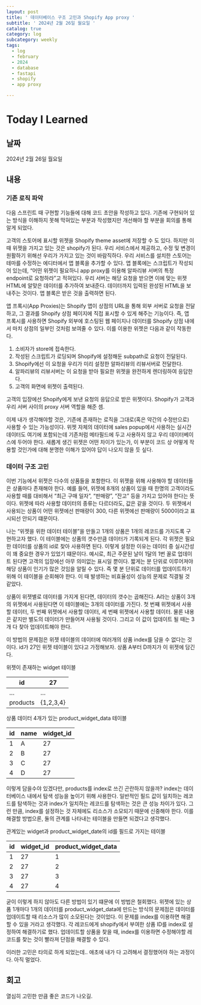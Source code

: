 ```yaml
---
layout: post
title: ' 데이터베이스 구조 고민과 Shopify App proxy '
subtitle: ' 2024년 2월 26일 월요일 '
catalog: true
category: log
subcategory: weekly
tags:
  - log
  - february
  - 2024
  - database
  - fastapi
  - shopify
  - app proxy

---
```


# Today I Learned

## 날짜

2024년 2월 26일 월요일

## 내용

### 기존 로직 파악

다음 스프린트 때 구현할 기능들에 대해 코드 초안을 작성하고 있다. 기존에 구현되어 있는 방식을 이해하지 못해 막혀있는 부분과 작성했지만 개선해야 할 부분을 회의를 통해 알게 되었다.

고객의 스토어에 표시할 위젯을 Shopify theme asset에 저장할 수 도 있다. 하지만 이 때 위젯을 가지고 있는 것은 shopify가 된다. 우리 서비스에서 제공하고, 수정 및 변경이 원활하기 위해선 우리가 가지고 있는 것이 바람직하다. 우리 서비스를 설치한 스토어는 테마를 수정하는 에디터에서 앱 블록을 추가할 수 있다. 앱 블록에는 스크립트가 작성되어 있는데, “어떤 위젯이 필요하니 app proxy를 이용해 알파리뷰 서버의 특정 endpoint로 요청하라”고 적혀있다. 우리 서버는 해당 요청을 받으면 이에 맞는 위젯 HTML에 알맞은 데이터를 추가하여 보내준다. 데이터까지 입력된 완성된 HTML을 보내주는 것이다. 앱 블록은 받은 것을 출력하면 된다.

앱 프록시(App Proxies)는 Shopify 앱이 상점의 URL을 통해 외부 서버로 요청을 전달하고, 그 결과를 Shopify 상점 페이지에 직접 표시할 수 있게 해주는 기능이다. 즉, 앱 프록시를 사용하면 Shopify 외부에 호스팅된 웹 페이지나 데이터를 Shopify 상점 내에서 마치 상점의 일부인 것처럼 보여줄 수 있다. 이를 이용한 위젯은 다음과 같이 작동한다.

1. 소비자가 store에 접속한다.
2. 작성된 스크립트가 로딩되며 Shopify에 설정해둔 subpath로 요청이 전달된다.
3. Shopify에선 이 요청을 우리가 미리 설정한 알파리뷰의 리뷰서버로 전달한다.
4. 알파리뷰의 리뷰서버는 이 요청을 받아 필요한 위젯을 완전하게 렌더링하여 응답한다.
5. 고객의 화면에 위젯이 출력된다.

고객의 입장에선 Shopify에게 보낸 요청의 응답으로 받은 위젯이다. Shopify가 고객과 우리 서버 사이의 proxy 서버 역할을 해준 셈.

이제 내가 생각해야할 것은, 기존에 존재하는 로직을 그대로(혹은 약간의 수정만으로) 사용할 수 있는 가능성이다. 위젯 자체의 데이터에 sales popup에서 사용하는 실시간 데이터도 여기에 포함되는데 기존처럼 메타필드에 두고 사용하지 않고 우리 데이터베이스에 두어야 한다. 새롭게 생긴 위젯은 어떤 차이가 있는가, 이 부분이 코드 상 어떻게 작용할 것인가에 대해 분명한 이해가 있어야 답이 나오지 않을 듯 싶다.

### 데이터 구조 고민

이번 기능에서 위젯은 다수의 상품들을 포함한다. 이 위젯을 위해 사용해야 할 데이터들은 상품마다 존재해야 한다. 예를 들어, 위젯에 8개의 상품이 있을 때 한명의 고객이라도 사용할 때를 대비해서 “최근 구매 일자”, “판매량”, “잔고” 등을 가지고 있어야 한다는 뜻이다. 위젯에 따라 사용할 데이터의 종류는 다르더라도, 값은 같을 것이다. 두 위젯에서 사용되는 상품이 어떤 위젯에선 판매량이 300, 다른 위젯에선 판매량이 5000이라고 표시되선 안되기 떄문이다.

나는 “위젯을 위한 데이터 테이블”을 만들고 1개의 상품은 1개의 레코드를 가지도록 구현하고자 했다. 이 테이블에는 상품의 갯수만큼 데이터가 기록되게 된다. 각 위젯은 필요한 데이터를 상품의 id로 찾아 사용하면 된다. 이렇게 설정한 이유는 데이터 중 실시간성이 꽤 중요한 경우가 있었기 떄문이다. 예시로, 최근 주문된  날이 1달의 1번 꼴로 업데이트 된다면 고객의 입장에선 아무 의미없는 표시일 뿐이다. 짧게는 분 단위로 이루어져야 해당 상품이 인기가 많은 것임을 알릴 수 있다. 즉 몇 분 단위로 데이터를 업데이트하기 위해 이 테이블을 순회해야 한다. 이 때 발생하는 비효율성이 성능의 문제로 직결될 것 같았다.

상품이 위젯별로 데이터를 가지게 된다면, 데이터의 갯수는 곱해진다. A라는 상품이 3개의 위젯에서 사용된다면 이 테이블에는 3개의 데이터를 가진다. 첫 번쨰 위젯에서 사용할 데이터, 두 번째 위젯에서 사용할 데이터, 세 번째 위젯에서 사용할 데이터. 물론 내용은 같지만 별도의 데이터가 만들어져 사용될 것이다. 그리고 이 값이 업데이트 될 때는 3개 다 찾아 업데이트해야 한다.

이 방법의 문제점은 위젯 테이블의 데이터에 여러개의 상품 index를 담을 수 없다는 것이다. id가 27인 위젯 테이블이 있다고 가정해보자. 상품 A부터 D까지가 이 위젯에 담긴다.

위젯이 존재하는 widget 테이블

| id       | 27        |
| -------- | --------- |
| …        | …         |
| products | {1,2,3,4} |

상품 데이터 4개가 있는 product_widget_data 테이블

| id   | name | widget_id |
| ---- | ---- | --------- |
| 1    | A    | 27        |
| 2    | B    | 27        |
| 3    | C    | 27        |
| 4    | D    | 27        |

이렇게 담을수야 있겠다만, products를 index로 쓰긴 곤란하지 않을까? index는 데이터베이스 내에서 탐색 성능을 높이기 위해 사용한다. 일반적인 필드 값이 일치하는 레코드를 탐색하는 것과 index가 일치하는 레코드를 탐색하는 것은 큰 성능 차이가 있다. 그런 만큼, index를 설정하는 것 자체에도 리소스가 소모되기 때문에 신중해야 한다. 이를 해결할 방법으론, 둘의 관계를 나타내는 테이블을 만들면 되겠다고 생각했다.

관계있는 widget과 product_widget_date의 id를 필드로 가지는 테이블

| id   | widget_id | product_widget_data |
| ---- | --------- | ------------------- |
| 1    | 27        | 1                   |
| 2    | 27        | 2                   |
| 3    | 27        | 3                   |
| 4    | 27        | 4                   |

굳이 이렇게 하지 않아도 다른 방법이 있기 떄문에 이 방법은 철회했다. 위젯에 있는 상품 1개마다 1개의 데이터를 product_widget_data에 만드는 방식의 문제점은 데이터를 업데이트할 때 리소스가 많이 소모된다는 것이었다. 이 문제를 index를 이용하면 해결할 수 있을 거라고 생각했다. 각 레코드에게 shopify에서 부여한 상품 ID를 index로 설정하여 해결하기로 했다. 업데이트할 상품을 찾을 때, index를 이용하면 수정해야할 레코드를 찾는 것이 빨라져 단점을 해결할 수 있다.

이러한 고민은 타의로 하게 되었는데.. 애초에 내가 다 고려해서 결정했어야 하는 과정이다. 아직 멀었다.

## 회고

열심히 고민한 만큼 좋은 코드가 나오길.